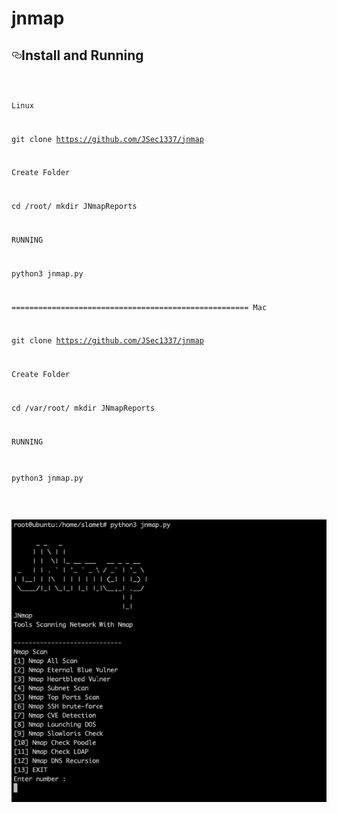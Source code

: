 # jnmap

<h2><a id="user-content-install-running” class="anchor" aria-hidden="true" href="#install-running"><svg class="octicon octicon-link" viewBox="0 0 16 16" version="1.1" width="16" height="16" aria-hidden="true"><path fill-rule="evenodd" d="M4 9h1v1H4c-1.5 0-3-1.69-3-3.5S2.55 3 4 3h4c1.45 0 3 1.69 3 3.5 0 1.41-.91 2.72-2 3.25V8.59c.58-.45 1-1.27 1-2.09C10 5.22 8.98 4 8 4H4c-.98 0-2 1.22-2 2.5S3 9 4 9zm9-3h-1v1h1c1 0 2 1.22 2 2.5S13.98 12 13 12H9c-.98 0-2-1.22-2-2.5 0-.83.42-1.64 1-2.09V6.25c-1.09.53-2 1.84-2 3.25C6 11.31 7.55 13 9 13h4c1.45 0 3-1.69 3-3.5S14.5 6 13 6z"></path></svg></a>Install and Running</h2>
<pre><code> 

Linux 

git clone https://github.com/JSec1337/jnmap

Create Folder 

cd /root/
mkdir JNmapReports

RUNNING 

python3 jnmap.py

=====================================================
Mac 

git clone https://github.com/JSec1337/jnmap

Create Folder 

cd /var/root/
mkdir JNmapReports

RUNNING 

python3 jnmap.py
</code></pre>
<br>

<img src="https://raw.githubusercontent.com/JSec1337/jnmap/master/upjnmap.png" alt="" aria-label="Team" class="center" src="" width=“50” height=“50”> 
